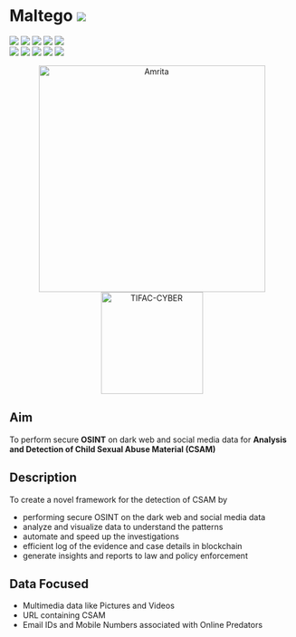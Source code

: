 # Maltego ![](https://img.shields.io/badge/-Live-brightgreen)
![](https://img.shields.io/badge/Domain-Cyber_Security-blue) ![](https://img.shields.io/badge/Focus-SoC-yellow) ![](https://img.shields.io/badge/Focus-Threat_Intelligence-yellow) ![](https://img.shields.io/badge/Focus-Malware-yellow)  ![](https://img.shields.io/badge/Focus-Law_Enforcement-yellow) <br/>
![](https://img.shields.io/badge/Course-Cyber_Forensics-purple) ![](https://img.shields.io/badge/Usecase-Evidence_Processing-purple) ![](https://img.shields.io/badge/Usecase-Case_Investigation-purple) ![](https://img.shields.io/badge/Usecase-Social_Media_Intelligence-purple) ![](https://img.shields.io/badge/Usecase-CSAM-purple) <br/>

<p align="center">
    <img src="https://amrita-tifac-cyber-blockchain.github.io/Amrita-TIFAC-Cyber-Blockchain/AVV_PNG.png" alt ="Amrita" width="400" />
    <img src="https://amrita.edu/wp-content/uploads/2021/09/1597668744269.jpg" alt ="TIFAC-CYBER" width="180" />
</p>

## Aim
To perform secure **OSINT** on dark web and social media data for **Analysis and Detection of Child Sexual Abuse Material (CSAM)**

## Description
To create a novel framework for the detection of CSAM by
 - performing secure OSINT on the dark web and social media data
 - analyze and visualize data to understand the patterns 
 - automate and speed up the investigations
 - efficient log of the evidence and case details in blockchain 
 - generate insights and reports to law and policy enforcement  

## Data Focused 
 - Multimedia data like Pictures and Videos
 - URL containing CSAM 
 - Email IDs and Mobile Numbers associated with Online Predators 






 
